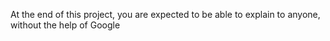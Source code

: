 At the end of this project, you are expected to be able to explain to anyone, without the help of Google